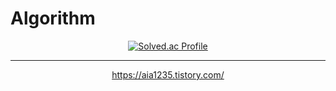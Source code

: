 # Algorithm

<div align="center">

  [![Solved.ac Profile](http://mazassumnida.wtf/api/v2/generate_badge?boj=aia1235)](https://solved.ac/aia1235)

</div>

---

<div align="center">
  
  https://aia1235.tistory.com/
  
</div>
